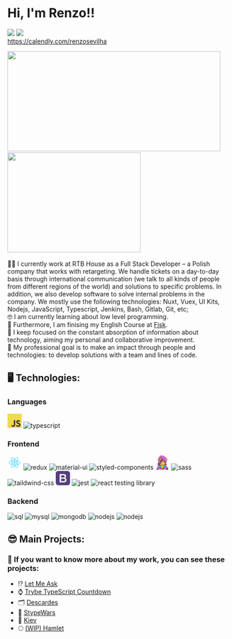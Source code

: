 # Hi, I'm Renzo!!
<a href="https://www.linkedin.com/in/renzo-sevilha/"><img src="https://img.shields.io/badge/linkedin-0077B5.svg?style=for-the-badge&logo=linkedin&logoColor=white"></a>
<a href="mailto:sevilharenzo@gmail.com"><img src="https://img.shields.io/badge/e‑mail-D14836.svg?style=for-the-badge&logo=GMail&logoColor=white"></a>
<br/><a href="mailto:sevilharenzo@gmail.com">https://calendly.com/renzosevilha</a>
<p display=flex>
<img height="225" width="480" src="https://user-images.githubusercontent.com/73757018/116011184-17860c00-a5fa-11eb-9208-83af9eb2f3cd.jpg"/>
<img height="225" width="300" src="https://media.giphy.com/media/yoJC2lKmI4ljtpdiJa/giphy.gif"/>
</p>

🧙‍♂️ I currently work at RTB House as a Full Stack Developer – a Polish company that works with retargeting. We handle tickets on a day-to-day basis through international communication (we talk to all kinds of people from different regions of the world) and solutions to specific problems. In addition, we also develop software to solve internal problems in the company. We mostly use the following technologies: Nuxt, Vuex, UI Kits, Nodejs, JavaScript, Typescript, Jenkins, Bash, Gitlab, Git, etc;
</br>
🤓 I am currently learning about low level programming.
</br>
📙 Furthermore, I am finising my English Course at [Fisk](https://fisk.com.br/). 
</br>
🧐 I keep focused on the constant absorption of information about technology, aiming my personal and collaborative improvement. 
</br>
🚀 My professional goal is to make an impact through people and technologies: to develop solutions with a team and lines of code.
## 🖥️ Technologies:
<section>
<h3>Languages</h3>
<p display=flex>
<img height="32" width="32" src="https://raw.githubusercontent.com/github/explore/80688e429a7d4ef2fca1e82350fe8e3517d3494d/topics/javascript/javascript.png" alt="javascript"/>
<img height="32" width="32" src="https://www.svgrepo.com/show/303600/typescript-logo.svg" alt="typescript"/>
<p>
<h3>Frontend</h3>
<p display=flex>
<img height="32" width="32" src="https://raw.githubusercontent.com/github/explore/80688e429a7d4ef2fca1e82350fe8e3517d3494d/topics/react/react.png" 
alt="react"/>
<img height="32" width="32" src="https://cdn.icon-icons.com/icons2/2415/PNG/512/redux_original_logo_icon_146365.png" alt="redux"/>
<img height="32" width="32" src="https://material-ui.com/static/logo_raw.svg" alt="material-ui"/>
<img height="32" width="32" src="https://miro.medium.com/max/636/1*7jRD5QhgARucFKvRHFxpOg.png" alt="styled-components"/>
<img height="32" width="32" src="https://raw.githubusercontent.com/emotion-js/emotion/main/emotion.png" alt="emotion"/>
<img height="32" width="32" src="https://sass-lang.com/assets/img/styleguide/seal-color-aef0354c.png" alt="sass"/>
<img height="32" width="32" src="https://miro.medium.com/max/632/1*5QD8DKhOjRe-gcYjozlLNQ.png" alt="taildwind-css"/>     
<img height="32 width="32" src="https://raw.githubusercontent.com/github/explore/80688e429a7d4ef2fca1e82350fe8e3517d3494d/topics/bootstrap/bootstrap.png" alt="bootstrap"/>
<img height="30" width="30" src="https://seeklogo.com/images/J/jest-logo-F9901EBBF7-seeklogo.com.png" alt="jest"/>
<img height="30" width="30" src="https://testing-library.com/img/octopus-128x128.png" alt="react testing library"/>
</p>
<h3>Backend</h3>                                                                                                               
<p display=flex>
<img height="30" width="30" src="https://desenvolvimentoaberto.files.wordpress.com/2016/11/logoazuresql.png" alt="sql"/>
<img height="30" width="30" src="https://marcas-logos.net/wp-content/uploads/2020/11/MySQL-logo.png" alt="mysql"/>
<img height="30" width="30" src="https://infinapps.com/wp-content/uploads/2018/10/mongodb-logo.png" alt="mongodb"/>                                 
<img height="30" width="30" src="https://walde.co/wp-content/uploads/2016/09/nodejs_logo.png" alt="nodejs"/>
<img height="30" width="30" src="https://khalilstemmler.com/img/blog/sequelize/banner.png" alt="nodejs"/> 
</p>                                                                                                         
</section>                                                                                                         

## 😎 Main Projects:
### 🤔 If you want to know more about my work, you can see these projects:
* ⁉️ [Let Me Ask](https://github.com/RenzoSev/letmeask#how-to-run-the-project)
* ⌚ [Trybe TypeScript Countdown](https://github.com/RenzoSev/typescript-countdown)
* 🗂️ [Descardes](https://github.com/RenzoSev/descardes)                                                                                              
* 👾 [StypeWars](https://github.com/RenzoSev/stypewars)
* 📰 [Kiev](https://github.com/RenzoSev/kiev)
* 🌕 [(WIP) Hamlet](https://github.com/RenzoSev/hamlet)                                                                                                  
